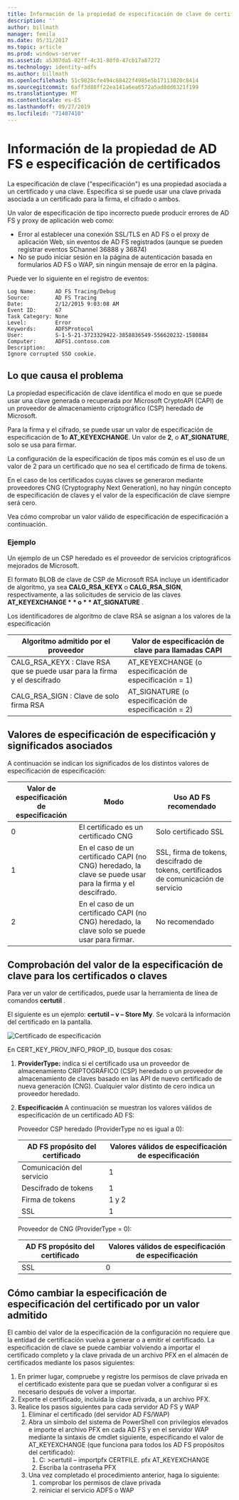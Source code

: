 ```yaml
---
title: Información de la propiedad de especificación de clave de certificado y Servicios de federación de Active Directory (AD FS)
description: ''
author: billmath
manager: femila
ms.date: 05/31/2017
ms.topic: article
ms.prod: windows-server
ms.assetid: a5307da5-02ff-4c31-80f0-47cb17a87272
ms.technology: identity-adfs
ms.author: billmath
ms.openlocfilehash: 51c9828cfe494c68422f4985e5b17113020c8414
ms.sourcegitcommit: 6aff3d88ff22ea141a6ea6572a5ad8dd6321f199
ms.translationtype: MT
ms.contentlocale: es-ES
ms.lasthandoff: 09/27/2019
ms.locfileid: "71407410"
---
```

# <a name="ad-fs-and-certificate-keyspec-property-information"></a>Información de la propiedad de AD FS e especificación de certificados
La especificación de clave ("especificación") es una propiedad asociada a un certificado y una clave. Especifica si se puede usar una clave privada asociada a un certificado para la firma, el cifrado o ambos.   

Un valor de especificación de tipo incorrecto puede producir errores de AD FS y proxy de aplicación web como:


- Error al establecer una conexión SSL/TLS en AD FS o el proxy de aplicación Web, sin eventos de AD FS registrados (aunque se pueden registrar eventos SChannel 36888 y 36874)
- No se pudo iniciar sesión en la página de autenticación basada en formularios AD FS o WAP, sin ningún mensaje de error en la página.

Puede ver lo siguiente en el registro de eventos:

    Log Name:      AD FS Tracing/Debug
    Source:        AD FS Tracing
    Date:          2/12/2015 9:03:08 AM
    Event ID:      67
    Task Category: None
    Level:         Error
    Keywords:      ADFSProtocol
    User:          S-1-5-21-3723329422-3858836549-556620232-1580884
    Computer:      ADFS1.contoso.com
    Description:
    Ignore corrupted SSO cookie.

## <a name="what-causes-the-problem"></a>Lo que causa el problema
La propiedad especificación de clave identifica el modo en que se puede usar una clave generada o recuperada por Microsoft CryptoAPI (CAPI) de un proveedor de almacenamiento criptográfico (CSP) heredado de Microsoft.

Para la firma y el cifrado, se puede usar un valor de especificación de especificación de **1**o **AT_KEYEXCHANGE**.  Un valor de **2**, o **AT_SIGNATURE**, solo se usa para firmar.

La configuración de la especificación de tipos más común es el uso de un valor de 2 para un certificado que no sea el certificado de firma de tokens.  

En el caso de los certificados cuyas claves se generaron mediante proveedores CNG (Cryptography Next Generation), no hay ningún concepto de especificación de claves y el valor de la especificación de clave siempre será cero.

Vea cómo comprobar un valor válido de especificación de especificación a continuación. 

### <a name="example"></a>Ejemplo
Un ejemplo de un CSP heredado es el proveedor de servicios criptográficos mejorados de Microsoft. 

El formato BLOB de clave de CSP de Microsoft RSA incluye un identificador de algoritmo, ya sea **CALG_RSA_KEYX** o **CALG_RSA_SIGN**, respectivamente, a las solicitudes de servicio de las claves <strong>AT_KEYEXCHANGE * * o * * AT_SIGNATURE</strong> .

Los identificadores de algoritmo de clave RSA se asignan a los valores de la especificación

| Algoritmo admitido por el proveedor| Valor de especificación de clave para llamadas CAPI |
| --- | --- |
|CALG_RSA_KEYX : Clave RSA que se puede usar para la firma y el descifrado| AT_KEYEXCHANGE (o especificación de especificación = 1)|
CALG_RSA_SIGN : Clave de solo firma RSA |AT_SIGNATURE (o especificación de especificación = 2)|

## <a name="keyspec-values-and-associated-meanings"></a>Valores de especificación de especificación y significados asociados
A continuación se indican los significados de los distintos valores de especificación de especificación:

|Valor de especificación de especificación|Modo|Uso AD FS recomendado|
| --- | --- | --- |
|0|El certificado es un certificado CNG|Solo certificado SSL|
|1|En el caso de un certificado CAPI (no CNG) heredado, la clave se puede usar para la firma y el descifrado.|    SSL, firma de tokens, descifrado de tokens, certificados de comunicación de servicio|
|2|En el caso de un certificado CAPI (no CNG) heredado, la clave solo se puede usar para firmar.|No recomendado|

## <a name="how-to-check-the-keyspec-value-for-your-certificates--keys"></a>Comprobación del valor de la especificación de clave para los certificados o claves
Para ver un valor de certificados, puede usar la herramienta de línea de comandos **certutil** .  

El siguiente es un ejemplo: **certutil – v – Store My**.  Se volcará la información del certificado en la pantalla.

![Certificado de especificación](media/AD-FS-and-KeySpec-Property/keyspec1.png)

En CERT_KEY_PROV_INFO_PROP_ID, busque dos cosas:


1. **ProviderType:** indica si el certificado usa un proveedor de almacenamiento CRIPTOGRÁFICO (CSP) heredado o un proveedor de almacenamiento de claves basado en las API de nuevo certificado de nueva generación (CNG).  Cualquier valor distinto de cero indica un proveedor heredado.
2. **Especificación** A continuación se muestran los valores válidos de especificación de un certificado AD FS:

   Proveedor CSP heredado (ProviderType no es igual a 0):

   |AD FS propósito del certificado|Valores válidos de especificación de especificación|
   | --- | --- |
   |Comunicación del servicio|1|
   |Descifrado de tokens|1|
   |Firma de tokens|1 y 2|
   |SSL|1|

   Proveedor de CNG (ProviderType = 0):

   |AD FS propósito del certificado|Valores válidos de especificación de especificación|
   | --- | --- |   
   |SSL|0|

## <a name="how-to-change-the-keyspec-for-your-certificate-to-a-supported-value"></a>Cómo cambiar la especificación de especificación del certificado por un valor admitido
El cambio del valor de la especificación de la configuración no requiere que la entidad de certificación vuelva a generar o a emitir el certificado.  La especificación de clave se puede cambiar volviendo a importar el certificado completo y la clave privada de un archivo PFX en el almacén de certificados mediante los pasos siguientes:


1. En primer lugar, compruebe y registre los permisos de clave privada en el certificado existente para que se puedan volver a configurar si es necesario después de volver a importar.
2. Exporte el certificado, incluida la clave privada, a un archivo PFX.
3. Realice los pasos siguientes para cada servidor AD FS y WAP
    1. Eliminar el certificado (del servidor AD FS/WAP)
    2. Abra un símbolo del sistema de PowerShell con privilegios elevados e importe el archivo PFX en cada AD FS y en el servidor WAP mediante la sintaxis de cmdlet siguiente, especificando el valor de AT_KEYEXCHANGE (que funciona para todos los AD FS propósitos del certificado):
        1. C: \>certutil – importpfx CERTFILE. pfx AT_KEYEXCHANGE
        2. Escriba la contraseña PFX
    3. Una vez completado el procedimiento anterior, haga lo siguiente:
        1. comprobar los permisos de clave privada
        2. reiniciar el servicio ADFS o WAP





